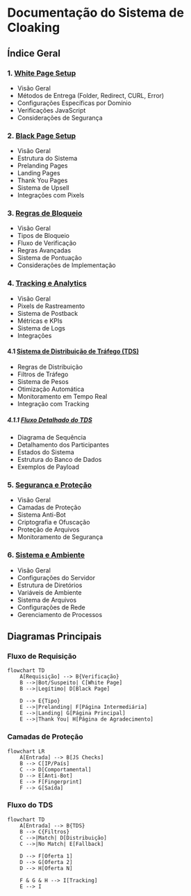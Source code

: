 # Documentação do Sistema de Cloaking

## Índice Geral

### 1. [White Page Setup](1_white_page_setup.md)

- Visão Geral
- Métodos de Entrega (Folder, Redirect, CURL, Error)
- Configurações Específicas por Domínio
- Verificações JavaScript
- Considerações de Segurança

### 2. [Black Page Setup](2_black_page_setup.md)

- Visão Geral
- Estrutura do Sistema
- Prelanding Pages
- Landing Pages
- Thank You Pages
- Sistema de Upsell
- Integrações com Pixels

### 3. [Regras de Bloqueio](3_blocking_rules.md)

- Visão Geral
- Tipos de Bloqueio
- Fluxo de Verificação
- Regras Avançadas
- Sistema de Pontuação
- Considerações de Implementação

### 4. [Tracking e Analytics](4_tracking_analytics.md)

- Visão Geral
- Pixels de Rastreamento
- Sistema de Postback
- Métricas e KPIs
- Sistema de Logs
- Integrações

#### 4.1 [Sistema de Distribuição de Tráfego (TDS)](4.1_traffic_distribution_system.md)

- Regras de Distribuição
- Filtros de Tráfego
- Sistema de Pesos
- Otimização Automática
- Monitoramento em Tempo Real
- Integração com Tracking

##### 4.1.1 [Fluxo Detalhado do TDS](4.1.1_tds_sequence_flow.md)

- Diagrama de Sequência
- Detalhamento dos Participantes
- Estados do Sistema
- Estrutura do Banco de Dados
- Exemplos de Payload

### 5. [Segurança e Proteção](5_security_protection.md)

- Visão Geral
- Camadas de Proteção
- Sistema Anti-Bot
- Criptografia e Ofuscação
- Proteção de Arquivos
- Monitoramento de Segurança

### 6. [Sistema e Ambiente](6_system_environment.md)

- Visão Geral
- Configurações do Servidor
- Estrutura de Diretórios
- Variáveis de Ambiente
- Sistema de Arquivos
- Configurações de Rede
- Gerenciamento de Processos

## Diagramas Principais

### Fluxo de Requisição

```mermaid
flowchart TD
    A[Requisição] --> B{Verificação}
    B -->|Bot/Suspeito| C[White Page]
    B -->|Legítimo| D[Black Page]
    
    D --> E{Tipo}
    E -->|Prelanding| F[Página Intermediária]
    E -->|Landing| G[Página Principal]
    E -->|Thank You| H[Página de Agradecimento]
```

### Camadas de Proteção

```mermaid
flowchart LR
    A[Entrada] --> B[JS Checks]
    B --> C[IP/País]
    C --> D[Comportamental]
    D --> E[Anti-Bot]
    E --> F[Fingerprint]
    F --> G[Saída]
```

### Fluxo do TDS

```mermaid
flowchart TD
    A[Entrada] --> B{TDS}
    B --> C{Filtros}
    C -->|Match| D[Distribuição]
    C -->|No Match| E[Fallback]
    
    D --> F[Oferta 1]
    D --> G[Oferta 2]
    D --> H[Oferta N]
    
    F & G & H --> I[Tracking]
    E --> I
```
